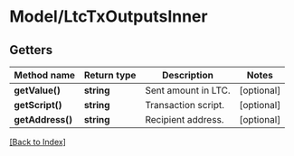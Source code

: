 # Model/LtcTxOutputsInner

## Getters

Method name | Return type | Description | Notes
------------ | ------------- | ------------- | -------------
**getValue()** | **string** | Sent amount in LTC. | [optional]
**getScript()** | **string** | Transaction script. | [optional]
**getAddress()** | **string** | Recipient address. | [optional]

[[Back to Index]](../index.md)
